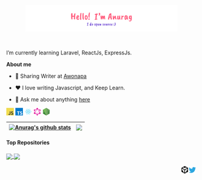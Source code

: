 <p align="center"><a href="https://wahyupambudi.github.io"><img width="80%" alt="Hello, I'm Wahyu Pambudi. I'm Learner!" src="./assets/gh-readme-header.png" /></a></p>
<br />

I’m currently learning Laravel, ReactJs, ExpressJs.

**About me**

- 💼 Sharing Writer at [Awonapa](https://awonapa.com/)

- ❤️ I love writing Javascript, and Keep Learn.

- 💬 Ask me about anything [here](https://github.com/wahyupambudi/wahyupambudi/issues)

<code><img height="20" alt="javascript" src="https://raw.githubusercontent.com/github/explore/80688e429a7d4ef2fca1e82350fe8e3517d3494d/topics/javascript/javascript.png"></code>
<code><img height="20" alt="typescript" src="https://raw.githubusercontent.com/github/explore/80688e429a7d4ef2fca1e82350fe8e3517d3494d/topics/typescript/typescript.png"></code>
<code><img height="20" alt="react" src="https://raw.githubusercontent.com/github/explore/80688e429a7d4ef2fca1e82350fe8e3517d3494d/topics/react/react.png"></code>
<code><img height="20" alt="graphql" src="https://raw.githubusercontent.com/github/explore/5c058a388828bb5fde0bcafd4bc867b5bb3f26f3/topics/graphql/graphql.png"></code>
<code><img height="20" alt="nodejs" src="https://raw.githubusercontent.com/github/explore/80688e429a7d4ef2fca1e82350fe8e3517d3494d/topics/nodejs/nodejs.png"></code>    


| <a href="https://github.com/wahyupambudi/github-readme-stats"><img align="center" src="https://github-readme-stats.vercel.app/api?username=wahyupambudi&show_icons=true&include_all_commits=true&theme=buefy&hide_border=true" alt="Anurag's github stats" /></a> | <a href="https://github.com/wahyupambudi/github-readme-stats"><img align="center" src="https://github-readme-stats.vercel.app/api/top-langs/?username=wahyupambudi&layout=compact&theme=buefy&hide_border=true" /></a> |
| ------------- | ------------- |

#### Top Repositories


<a href="https://github.com/wahyupambudi/github-readme-stats">
  <img align="center" src="https://github-readme-stats.vercel.app/api/pin/?username=wahyupambudi&repo=github-readme-stats&theme=buefy" />
</a>
<a href="https://github.com/wahyupambudi/wahyupambudi.github.io">
  <img align="center" src="https://github-readme-stats.vercel.app/api/pin/?username=wahyupambudi&repo=wahyupambudi.github.io&theme=buefy" />
</a>

<br />
<br />

<a href="https://twitter.com/anuraghazru">
  <img align="right" alt="Anurag Hazra | Twitter" width="21px" src="https://raw.githubusercontent.com/wahyupambudi/wahyupambudi/master/assets/twitter.svg" />
</a>
<a href="https://codesandbox.io/u/wahyupambudi">
  <img align="right" alt="Anurag Hazra | CodeSandbox" width="20px" src="https://raw.githubusercontent.com/wahyupambudi/wahyupambudi/master/assets/codesandbox.svg" />
</a>
